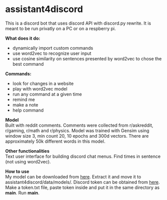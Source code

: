 # assistant4discord
This is a discord bot that uses discord API with discord.py rewrite. It is meant to be run privatly on a PC or on a respberry pi.

**What does it do:**
- dynamically import custom commands
- use word2vec to recognize user input
- use cosine similarity on sentences presented by word2vec to chose the best command

**Commands:**
- look for changes in a website
- play with word2vec model
- run any command at a given time
- remind me
- make a note
- help command

**Model**  
Built with reddit comments. Comments were collected from r/askreddit, r/gaming, r/math and r/physics. Model was trained with Gensim using window size 3, min count 20, 10 epochs and 300d vectors. There are approximately 50k different words in this model.

**Other functionalities**  
Text user interface for building discord chat menus. Find times in sentence (not using word2vec).

**How to use**  
My model can be downloaded from [here](https://github.com/NightThunder/assistant4discord/releases/download/v1.0.0-beta/model_v1.tar.gz). Extract it and move it to assistant4discord/data/models/. Discord token can be obtained from [here](https://discordapp.com/developers/applications/). Make a token.txt file, paste token inside and put it in the same directory as __main__. Run __main__.

